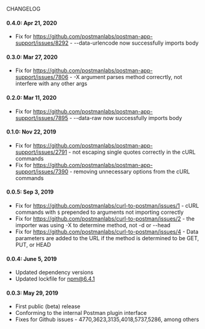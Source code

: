 CHANGELOG
#### 0.4.0: Apr 21, 2020
* Fix for https://github.com/postmanlabs/postman-app-support/issues/8292 - --data-urlencode now successfully imports body

#### 0.3.0: Mar 27, 2020
* Fix for https://github.com/postmanlabs/postman-app-support/issues/7806 - -X argument parses method correcrtly, not interfere with any other args

#### 0.2.0: Mar 11, 2020
* Fix for https://github.com/postmanlabs/postman-app-support/issues/7895 - --data-raw now successfully imports body

#### 0.1.0: Nov 22, 2019
* Fix for https://github.com/postmanlabs/postman-app-support/issues/2791 - not escaping single quotes correctly in the cURL commands
* Fix for https://github.com/postmanlabs/postman-app-support/issues/7390 - removing unnecessary options from the cURL commands

#### 0.0.5: Sep 3, 2019
* Fix for https://github.com/postmanlabs/curl-to-postman/issues/1 - cURL commands with `$` prepended to arguments not importing correctly
* Fix for https://github.com/postmanlabs/curl-to-postman/issues/2 - the importer was using -X to determine method, not -d or --head
* Fix for https://github.com/postmanlabs/curl-to-postman/issues/4 - Data parameters are added to the URL if the method is determined to be GET, PUT, or HEAD

#### 0.0.4: June 5, 2019
* Updated dependency versions
* Updated lockfile for npm@6.4.1

#### 0.0.3: May 29, 2019
* First public (beta) release
* Conforming to the internal Postman plugin interface
* Fixes for Github issues - 4770,3623,3135,4018,5737,5286, among others
